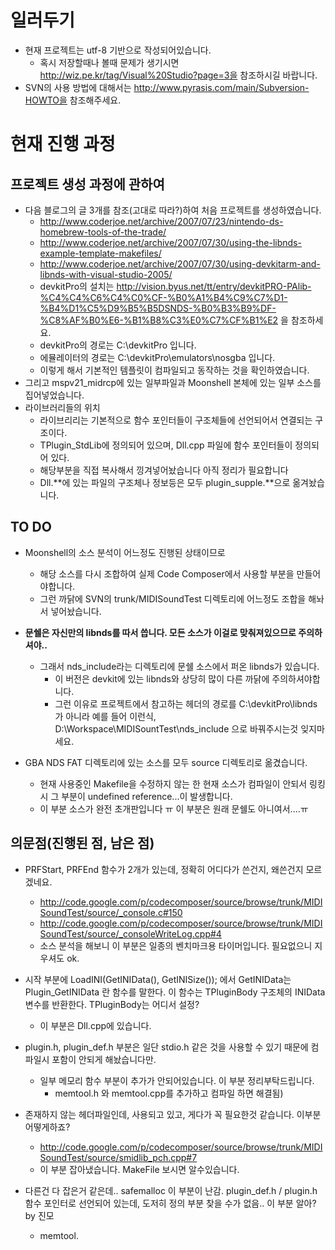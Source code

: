 # 일러두기 #
  * 현재 프로젝트는 utf-8 기반으로 작성되어있습니다.
    * 혹시 저장할때나 볼때 문제가 생기시면 http://wiz.pe.kr/tag/Visual%20Studio?page=3을 참조하시길 바랍니다.
  * SVN의 사용 방법에 대해서는 http://www.pyrasis.com/main/Subversion-HOWTO을 참조해주세요.

# 현재 진행 과정 #
## 프로젝트 생성 과정에 관하여 ##
  * 다음 블로그의 글 3개를 참조(고대로 따라?)하여 처음 프로젝트를 생성하였습니다.
    * http://www.coderjoe.net/archive/2007/07/23/nintendo-ds-homebrew-tools-of-the-trade/
    * http://www.coderjoe.net/archive/2007/07/30/using-the-libnds-example-template-makefiles/
    * http://www.coderjoe.net/archive/2007/07/30/using-devkitarm-and-libnds-with-visual-studio-2005/
    * devkitPro의 설치는 http://vision.byus.net/tt/entry/devkitPRO-PAlib-%C4%C4%C6%C4%C0%CF-%B0%A1%B4%C9%C7%D1-%B4%D1%C5%D9%B5%B5DSNDS-%B0%B3%B9%DF-%C8%AF%B0%E6-%B1%B8%C3%E0%C7%CF%B1%E2 을 참조하세요.
    * devkitPro의 경로는 C:\devkitPro 입니다.
    * 에뮬레이터의 경로는 C:\devkitPro\emulators\nosgba 입니다.
    * 이렇게 해서 기본적인 템플릿이 컴파일되고 동작하는 것을 확인하였습니다.
  * 그리고 mspv21\_midrcp에 있는 일부파일과 Moonshell 본체에 있는 일부 소스를 집어넣었습니다.
  * 라이브러리들의 위치
    * 라이브리리는 기본적으로 함수 포인터들이 구조체들에 선언되어서 연결되는 구조이다.
    * TPlugin\_StdLib에 정의되어 있으며, Dll.cpp 파일에 함수 포인터들이 정의되어 있다.
    * 해당부분을 직접 복사해서 낑겨넣어놨습니다 아직 정리가 필요합니다
    * Dll.**에 있는 파일의 구조체나 정보등은 모두 plugin\_supple.**으로 옮겨놨습니다.

## TO DO ##
  * Moonshell의 소스 분석이 어느정도 진행된 상태이므로
    * 해당 소스를 다시 조합하여 실제 Code Composer에서 사용할 부분을 만들어야합니다.
    * 그런 까닭에 SVN의 trunk/MIDISoundTest 디렉토리에 어느정도 조합을 해놔서 넣어놨습니다.
  * **문쉘은 자신만의 libnds를 따서 씁니다. 모든 소스가 이걸로 맞춰져있으므로 주의하셔야..**
    * 그래서 nds\_include라는 디렉토리에 문쉘 소스에서 퍼온 libnds가 있습니다.
      * 이 버전은 devkit에 있는 libnds와 상당히 많이 다른 까닭에 주의하셔야합니다.
      * 그런 이유로 프로젝트에서 참고하는 헤더의 경로를 C:\devkitPro\libnds가 아니라 예를 들어 이런식, D:\Workspace\MIDISountTest\nds\_include 으로 바꿔주시는것 잊지마세요.

  * GBA NDS FAT 디렉토리에 있는 소스를 모두 source 디렉토리로 옮겼습니다.
    * 현재 사용중인 Makefile을 수정하지 않는 한 현재 소스가 컴파일이 안되서 링킹시 그 부분이 undefined reference...이 발생합니다.
    * 이 부분 소스가 완전 초개판입니다 ㅠ 이 부분은 원래 문쉘도 아니여서....ㅠ


## 의문점(진행된 점, 남은 점) ##
  * PRFStart, PRFEnd 함수가 2개가 있는데, 정확히 어디다가 쓴건지, 왜쓴건지 모르겠네요.
    * http://code.google.com/p/codecomposer/source/browse/trunk/MIDISoundTest/source/_console.c#150
    * http://code.google.com/p/codecomposer/source/browse/trunk/MIDISoundTest/source/_consoleWriteLog.cpp#4
    * 소스 분석을 해보니 이 부분은 일종의 벤치마크용 타이머입니다. 필요없으니 지우셔도 ok.

  * 시작 부분에 LoadINI(GetINIData(), GetINISize()); 에서 GetINIData는 Plugin\_GetINIData 란 함수를 말한다. 이 함수는 TPluginBody 구조체의 INIData 변수를 반환한다. TPluginBody는 어디서 설정?
    * 이 부분은 Dll.cpp에 있습니다.

  * plugin.h, plugin\_def.h 부분은 일단 stdio.h 같은 것을 사용할 수 있기 때문에 컴파일시 포함이 안되게 해놨습니다만.
    * 일부 메모리 함수 부분이 추가가 안되어있습니다. 이 부분 정리부탁드립니다.
      * memtool.h 와 memtool.cpp를 추가하고 컴파일 하면 해결됨)

  * 존재하지 않는 헤더파일인데, 사용되고 있고, 게다가 꼭 필요한것 같습니다. 이부분 어떻게하죠?
    * http://code.google.com/p/codecomposer/source/browse/trunk/MIDISoundTest/source/smidlib_pch.cpp#7
    * 이 부분 잡아냈습니다. MakeFile 보시면 알수있습니다.

  * 다른건 다 잡은거 같은데.. safemalloc 이 부분이 난감. plugin\_def.h / plugin.h 함수 포인터로 선언되어 있는데, 도저히 정의 부분 찾을 수가 없음.. 이 부분 알아? by 진모
    * memtool.